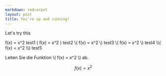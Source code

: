 ```yaml
---
markdown: redcarpet
layout: post
title: You're up and running!
---
```

Let's try this

f(x) = x^2  test1
\( f(x) = x^2 \) test2
\\( f(x) = x^2 \\) test3
\\\( f(x) = x^2 \\\) test4
\\\\( f(x) = x^2 \\\\) test5

Leiten Sie die Funktion \\( f(x) = x^2 \\) ab.

$$ f(x) = x^2 $$
